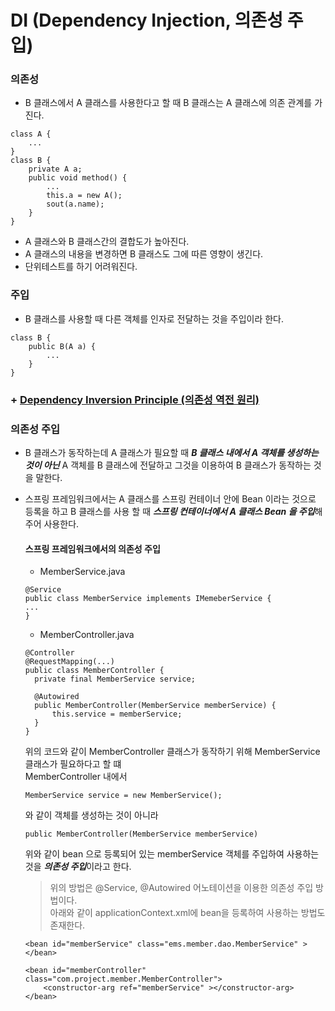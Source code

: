 # DI (Dependency Injection, 의존성 주입)
### 의존성
- B 클래스에서 A 클래스를 사용한다고 할 때 B 클래스는 A 클래스에 의존 관계를 가진다.
```
class A {
    ...
}
class B {
    private A a;
    public void method() {
        ...
        this.a = new A();
        sout(a.name);
    }
}
```  
- A 클래스와 B 클래스간의 결합도가 높아진다.
- A 클래스의 내용을 변경하면 B 클래스도 그에 따른 영향이 생긴다.
- 단위테스트를 하기 어려워진다.

### 주입
- B 클래스를 사용할 때 다른 객체를 인자로 전달하는 것을 주입이라 한다.
```
class B {
    public B(A a) {
        ...
    }
}
```

### + [Dependency Inversion Principle (의존성 역전 원리)](../Design%20Pattern/SOLID/Dependency_inversion_principle.md)

### 의존성 주입
- B 클래스가 동작하는데 A 클래스가 필요할 때 ***B 클래스 내에서 A 객체를 생성하는 것이 아닌***
A 객체를 B 클래스에 전달하고 그것을 이용하여 B 클래스가 동작하는 것을 말한다.
- 스프링 프레임워크에서는 A 클래스를 스프링 컨테이너 안에  Bean 이라는 것으로 등록을 하고 
B 클래스를 사용 할 때 ***스프링 컨테이너에서 A 클래스 Bean 을 주입***해주어 사용한다.
    #### 스프링 프레임워크에서의 의존성 주입
    - MemberService.java
    ```
  @Service
  public class MemberService implements IMemeberService {
    ...
  }
  ```
    - MemberController.java
  ```
  @Controller
  @RequestMapping(...)
  public class MemberController {
    private final MemberService service;
  
    @Autowired
    public MemberController(MemberService memberService) {
        this.service = memberService;
    }
  }
  ```
  위의 코드와 같이 MemberController 클래스가 동작하기 위해 MemberService 클래스가 필요하다고 할 떄  
  MemberController 내에서 
  ```
  MemberService service = new MemberService();
  ```
  와 같이 객체를 생성하는 것이 아니라  
  ```
  public MemberController(MemberService memberService)
  ```
  위와 같이 bean 으로 등록되어 있는 memberService 객체를 주입하여 사용하는 것을 ***의존성 주입***이라고 한다.
  
    > 위의 방법은 @Service, @Autowired 어노테이션을 이용한 의존성 주입 방법이다.  
    아래와 같이 applicationContext.xml에 bean을 등록하여 사용하는 방법도 존재한다.
    ```
    <bean id="memberService" class="ems.member.dao.MemberService" ></bean>
    
    <bean id="memberController" class="com.project.member.MemberController">
        <constructor-arg ref="memberService" ></constructor-arg>
    </bean>
    ```

